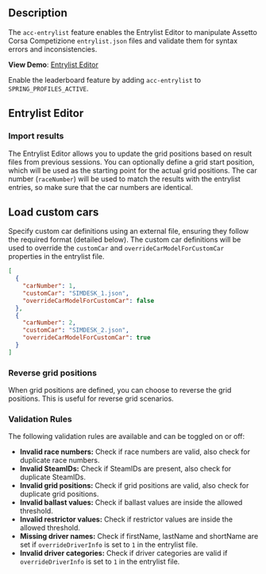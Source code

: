 ## Description

The `acc-entrylist` feature enables the Entrylist Editor to manipulate Assetto Corsa Competizione `entrylist.json` files
and validate them for syntax errors and inconsistencies.

**View Demo**: [Entrylist Editor](https://simdesk.eu/entrylist/editor)

Enable the leaderboard feature by adding `acc-entrylist` to `SPRING_PROFILES_ACTIVE`.

## Entrylist Editor

### Import results

The Entrylist Editor allows you to update the grid positions based on result files from previous sessions. You can
optionally define a grid start position, which will be used as the starting point for the actual grid positions.
The car number (`raceNumber`) will be used to match the results with the entrylist entries, so make sure that the car
numbers are identical.

## Load custom cars
Specify custom car definitions using an external file, ensuring they follow the required format (detailed below). 
The custom car definitions will be used to override the `customCar` and `overrideCarModelForCustomCar` properties in the entrylist file.
```json
[
  {
    "carNumber": 1,
    "customCar": "SIMDESK_1.json",
    "overrideCarModelForCustomCar": false
  },
  {
    "carNumber": 2,
    "customCar": "SIMDESK_2.json",
    "overrideCarModelForCustomCar": true
  }
]
```


### Reverse grid positions

When grid positions are defined, you can choose to reverse the grid positions. This is useful for reverse grid
scenarios.

### Validation Rules

The following validation rules are available and can be toggled on or off:

- **Invalid race numbers:** Check if race numbers are valid, also check for duplicate race numbers.
- **Invalid SteamIDs:** Check if SteamIDs are present, also check for duplicate SteamIDs.
- **Invalid grid positions:** Check if grid positions are valid, also check for duplicate grid positions.
- **Invalid ballast values:** Check if ballast values are inside the allowed threshold.
- **Invalid restrictor values:** Check if restrictor values are inside the allowed threshold.
- **Missing driver names:** Check if firstName, lastName and shortName are set if `overrideDriverInfo` is set to `1` in
  the entrylist file.
- **Invalid driver categories:** Check if driver categories are valid if `overrideDriverInfo` is set to `1` in the
  entrylist file.
